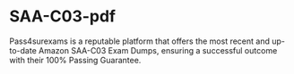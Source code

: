 # SAA-C03-pdf
Pass4surexams is a reputable platform that offers the most recent and up-to-date Amazon SAA-C03 Exam Dumps, ensuring a successful outcome with their 100% Passing Guarantee.
